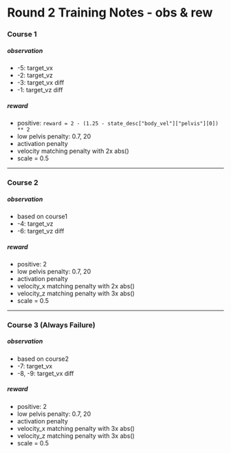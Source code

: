 # Round 2 Training Notes - obs & rew

### Course 1
##### observation
- -5: target_vx
- -2: target_vz
- -3: target_vx diff
- -1: target_vz diff
##### reward
- positive: `reward = 2 - (1.25 - state_desc["body_vel"]["pelvis"][0]) ** 2`
- low pelvis penalty: 0.7, 20
- activation penalty
- velocity matching penalty with 2x abs()
- scale = 0.5
---
### Course 2
##### observation
- based on course1
- -4: target_vz
- -6: target_vz diff
##### reward
- positive: 2
- low pelvis penalty: 0.7, 20
- activation penalty
- velocity_x matching penalty with 2x abs()
- velocity_z matching penalty with 3x abs()
- scale = 0.5
---
### Course 3 (Always Failure)
##### observation
- based on course2
- -7: target_vx
- -8, -9: target_vx diff
##### reward
- positive: 2
- low pelvis penalty: 0.7, 20
- activation penalty
- velocity_x matching penalty with 3x abs()
- velocity_z matching penalty with 3x abs()
- scale = 0.5
